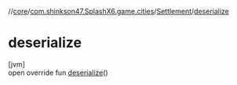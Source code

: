 //[core](../../../index.md)/[com.shinkson47.SplashX6.game.cities](../index.md)/[Settlement](index.md)/[deserialize](deserialize.md)

# deserialize

[jvm]\
open override fun [deserialize](deserialize.md)()
